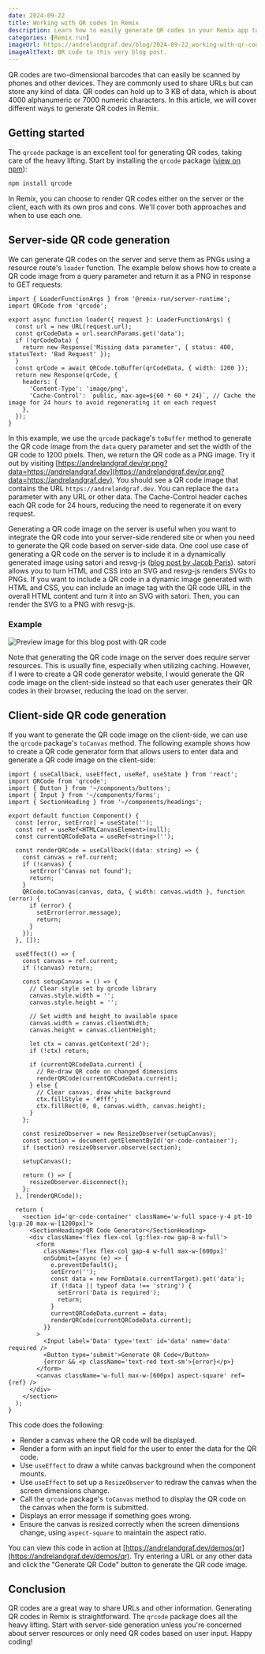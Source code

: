 ```yaml
---
date: 2024-09-22
title: Working with QR codes in Remix
description: Learn how to easily generate QR codes in your Remix app to share URLs and other information with your users.
categories: [Remix.run]
imageUrl: https://andrelandgraf.dev/blog/2024-09-22_working-with-qr-codes-in-remix.png?qr
imageAltText: QR code to this very blog post.
---
```


QR codes are two-dimensional barcodes that can easily be scanned by phones and other devices. They are commonly used to
share URLs but can store any kind of data. QR codes can hold up to 3 KB of data, which is about 4000 alphanumeric or
7000 numeric characters. In this article, we will cover different ways to generate QR codes in Remix.

## Getting started

The `qrcode` package is an excellent tool for generating QR codes, taking care of the heavy lifting. Start by installing
the `qrcode` package ([view on npm](https://www.npmjs.com/package/qrcode)):

```bash
npm install qrcode
```

In Remix, you can choose to render QR codes either on the server or the client, each with its own pros and cons. We'll
cover both approaches and when to use each one.

## Server-side QR code generation

We can generate QR codes on the server and serve them as PNGs using a resource route's `loader` function. The example
below shows how to create a QR code image from a query parameter and return it as a PNG in response to GET requests:

```tsx
import { LoaderFunctionArgs } from '@remix-run/server-runtime';
import QRCode from 'qrcode';

export async function loader({ request }: LoaderFunctionArgs) {
  const url = new URL(request.url);
  const qrCodeData = url.searchParams.get('data');
  if (!qrCodeData) {
    return new Response('Missing data parameter', { status: 400, statusText: 'Bad Request' });
  }
  const qrCode = await QRCode.toBuffer(qrCodeData, { width: 1200 });
  return new Response(qrCode, {
    headers: {
      'Content-Type': 'image/png',
      'Cache-Control': `public, max-age=${60 * 60 * 24}`, // Cache the image for 24 hours to avoid regenerating it on each request
    },
  });
}
```

In this example, we use the `qrcode` package's `toBuffer` method to generate the QR code image from the `data` query
parameter and set the width of the QR code to 1200 pixels. Then, we return the QR code as a PNG image. Try it out by
visiting
[https://andrelandgraf.dev/qr.png?data=https://andrelandgraf.dev](https://andrelandgraf.dev/qr.png?data=https://andrelandgraf.dev).
You should see a QR code image that contains the URL `https://andrelandgraf.dev`. You can replace the `data` parameter
with any URL or other data. The Cache-Control header caches each QR code for 24 hours, reducing the need to regenerate
it on every request.

Generating a QR code image on the server is useful when you want to integrate the QR code into your server-side rendered
site or when you need to generate the QR code based on server-side data. One cool use case of generating a QR code on
the server is to include it in a dynamically generated image using satori and resvg-js
([blog post by Jacob Paris](https://www.jacobparis.com/content/remix-og)). satori allows you to turn HTML and CSS into
an SVG and resvg-js renders SVGs to PNGs. If you want to include a QR code in a dynamic image generated with HTML and
CSS, you can include an image tag with the QR code URL in the overall HTML content and turn it into an SVG with satori.
Then, you can render the SVG to a PNG with resvg-js.

### Example

![Preview image for this blog post with QR code](/img?src=%2Fblog%2F2024-09-22_working-with-qr-codes-in-remix.png%3Fqr&w=800&h=800&gen=true)

Note that generating the QR code image on the server does require server resources. This is usually fine, especially
when utilizing caching. However, if I were to create a QR code generator website, I would generate the QR code image on
the client-side instead so that each user generates their QR codes in their browser, reducing the load on the server.

## Client-side QR code generation

If you want to generate the QR code image on the client-side, we can use the `qrcode` package's `toCanvas` method. The
following example shows how to create a QR code generator form that allows users to enter data and generate a QR code
image on the client-side:

```tsx
import { useCallback, useEffect, useRef, useState } from 'react';
import QRCode from 'qrcode';
import { Button } from '~/components/buttons';
import { Input } from '~/components/forms';
import { SectionHeading } from '~/components/headings';

export default function Component() {
  const [error, setError] = useState('');
  const ref = useRef<HTMLCanvasElement>(null);
  const currentQRCodeData = useRef<string>('');

  const renderQRCode = useCallback((data: string) => {
    const canvas = ref.current;
    if (!canvas) {
      setError('Canvas not found');
      return;
    }
    QRCode.toCanvas(canvas, data, { width: canvas.width }, function (error) {
      if (error) {
        setError(error.message);
        return;
      }
    });
  }, []);

  useEffect(() => {
    const canvas = ref.current;
    if (!canvas) return;

    const setupCanvas = () => {
      // Clear style set by qrcode library
      canvas.style.width = '';
      canvas.style.height = '';

      // Set width and height to available space
      canvas.width = canvas.clientWidth;
      canvas.height = canvas.clientHeight;

      let ctx = canvas.getContext('2d');
      if (!ctx) return;

      if (currentQRCodeData.current) {
        // Re-draw QR code on changed dimensions
        renderQRCode(currentQRCodeData.current);
      } else {
        // Clear canvas, draw white background
        ctx.fillStyle = '#fff';
        ctx.fillRect(0, 0, canvas.width, canvas.height);
      }
    };

    const resizeObserver = new ResizeObserver(setupCanvas);
    const section = document.getElementById('qr-code-container');
    if (section) resizeObserver.observe(section);

    setupCanvas();

    return () => {
      resizeObserver.disconnect();
    };
  }, [renderQRCode]);

  return (
    <section id='qr-code-container' className='w-full space-y-4 pt-10 lg:p-20 max-w-[1200px]'>
      <SectionHeading>QR Code Generator</SectionHeading>
      <div className='flex flex-col lg:flex-row gap-8 w-full'>
        <form
          className='flex flex-col gap-4 w-full max-w-[600px]'
          onSubmit={async (e) => {
            e.preventDefault();
            setError('');
            const data = new FormData(e.currentTarget).get('data');
            if (!data || typeof data !== 'string') {
              setError('Data is required');
              return;
            }
            currentQRCodeData.current = data;
            renderQRCode(currentQRCodeData.current);
          }}
        >
          <Input label='Data' type='text' id='data' name='data' required />
          <Button type='submit'>Generate QR Code</Button>
          {error && <p className='text-red text-sm'>{error}</p>}
        </form>
        <canvas className='w-full max-w-[600px] aspect-square' ref={ref} />
      </div>
    </section>
  );
}
```

This code does the following:

- Render a canvas where the QR code will be displayed.
- Render a form with an input field for the user to enter the data for the QR code.
- Use `useEffect` to draw a white canvas background when the component mounts.
- Use `useEffect` to set up a `ResizeObserver` to redraw the canvas when the screen dimensions change.
- Call the `qrcode` package's `toCanvas` method to display the QR code on the canvas when the form is submitted.
- Displays an error message if something goes wrong.
- Ensure the canvas is resized correctly when the screen dimensions change, using `aspect-square` to maintain the aspect
  ratio.

You can view this code in action at [https://andrelandgraf.dev/demos/qr](https://andrelandgraf.dev/demos/qr). Try
entering a URL or any other data and click the "Generate QR Code" button to generate the QR code image.

## Conclusion

QR codes are a great way to share URLs and other information. Generating QR codes in Remix is straightforward. The
`qrcode` package does all the heavy lifting. Start with server-side generation unless you're concerned about server
resources or only need QR codes based on user input. Happy coding!
